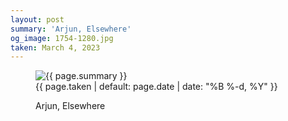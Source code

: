 ```yaml
---
layout: post
summary: 'Arjun, Elsewhere'
og_image: 1754-1280.jpg
taken: March 4, 2023
---
```


<figure class="post" data-src="{{ site.assets_url }}/{{ page.og_image }}">
<img alt="{{ page.summary }}" sizes="(min-width: 700px) 50vw, calc(100vw - 2rem)" src="{{ site.assets_url }}/1754-640.jpg" srcset="{{ site.assets_url }}/1754-320.jpg 320w, {{ site.assets_url }}/1754-640.jpg 640w, {{ site.assets_url }}/1754-960.jpg 960w, {{ site.assets_url }}/1754-1280.jpg 1280w"/>
<figcaption>
<time>{{ page.taken | default: page.date | date: "%B %-d, %Y" }}</time>
<p>Arjun, Elsewhere</p>
</figcaption>
</figure>
